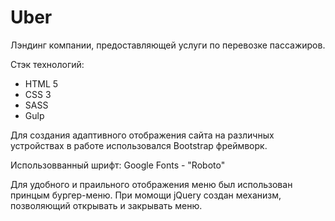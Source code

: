 # Uber

Лэндинг компании, предоставляющей услуги по перевозке пассажиров.

Стэк технологий:
- HTML 5
- CSS 3
- SASS
- Gulp

Для создания адаптивного отображения сайта на различных устройствах в работе использовался Bootstrap фреймворк.

Использовванный шрифт: Google Fonts - "Roboto"

Для удобного и праильного отображения меню был использован принцым бургер-меню. При момощи jQuery создан механизм, позволяющий открывать и закрывать меню.
